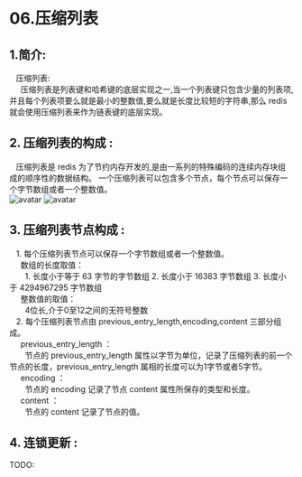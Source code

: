 # 06.压缩列表

## 1.简介:

   压缩列表:  
     压缩列表是列表键和哈希键的底层实现之一,当一个列表键只包含少量的列表项, 并且每个列表项要么就是最小的整数值,要么就是长度比较短的字符串,那么 redis 就会使用压缩列表来作为链表键的底层实现。

## 2. 压缩列表的构成 :

   压缩列表是 redis 为了节约内存开发的,是由一系列的特殊编码的连续内存块组成的顺序性的数据结构。 一个压缩列表可以包含多个节点，每个节点可以保存一个字节数组或者一个整数值。  
![avatar](../../.gitbook/assets/ya-suo-lie-biao-1.jpg) ![avatar](../../.gitbook/assets/ya-suo-lie-biao-2.jpg)

## 3. 压缩列表节点构成 :

   1. 每个压缩列表节点可以保存一个字节数组或者一个整数值。  
     数组的长度取值：  
       1. 长度小于等于 63 字节的字节数组 2. 长度小于 16383 字节数组 3. 长度小于 4294967295 字节数组  
     整数值的取值：  
       4位长,介于0至12之间的无符号整数  
   2. 每个压缩列表节点由 previous\_entry\_length,encoding,content 三部分组成。  
     previous\_entry\_length ：  
       节点的 previous\_entry\_length 属性以字节为单位，记录了压缩列表的前一个节点的长度，previous\_entry\_length 属相的长度可以为1字节或者5字节。  
     encoding ：  
       节点的 encoding 记录了节点 content 属性所保存的类型和长度。  
     content ：  
       节点的 content 记录了节点的值。

## 4. 连锁更新 :

TODO:

